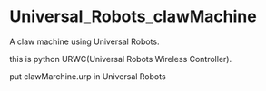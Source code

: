 # Universal_Robots_clawMachine
 A claw machine using Universal Robots.

this is python URWC(Universal Robots Wireless Controller).

put clawMarchine.urp in Universal Robots
